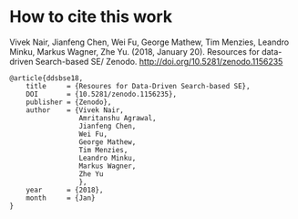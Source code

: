 # How to cite this work

Vivek Nair,
Jianfeng Chen,
Wei Fu,
George Mathew,
Tim Menzies,
Leandro Minku,
Markus Wagner,
Zhe Yu. (2018, January 20). Resources for data-driven Search-based SE/ Zenodo. http://doi.org/10.5281/zenodo.1156235


```
@article{ddsbse18, 
    title     = {Resoures for Data-Driven Search-based SE},
    DOI       = {10.5281/zenodo.1156235}, 
    publisher = {Zenodo}, 
    author    = {Vivek Nair,
                 Amritanshu Agrawal,
                 Jianfeng Chen,
                 Wei Fu,
                 George Mathew,
                 Tim Menzies,
                 Leandro Minku,
                 Markus Wagner,
                 Zhe Yu
                 }, 
    year      = {2018}, 
    month     = {Jan}
}
```
